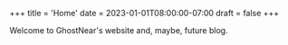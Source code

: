 +++
title = 'Home'
date = 2023-01-01T08:00:00-07:00
draft = false
+++

Welcome to GhostNear's website and, maybe, future blog.
